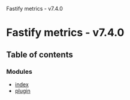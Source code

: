 Fastify metrics - v7.4.0

# Fastify metrics - v7.4.0

## Table of contents

### Modules

- [index](modules/index.md)
- [plugin](modules/plugin.md)
